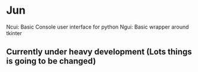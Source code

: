 # Jun
Ncui: Basic Console user interface for python
Ngui: Basic wrapper around tkinter

## Currently under heavy development (Lots things is going to be changed)
